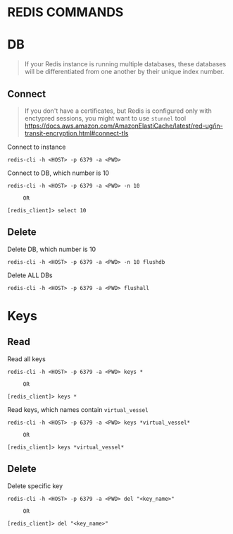 # REDIS COMMANDS



# DB

> If your Redis instance is running multiple databases, these databases will be differentiated from one another by their unique index number.

## Connect

> If you don't have a certificates, but Redis is configured only with enctypred sessions,
> you might want to use `stunnel` tool
> https://docs.aws.amazon.com/AmazonElastiCache/latest/red-ug/in-transit-encryption.html#connect-tls


Connect to instance
```
redis-cli -h <HOST> -p 6379 -a <PWD>
```

Connect to DB, which number is 10
```
redis-cli -h <HOST> -p 6379 -a <PWD> -n 10

     OR 

[redis_client]> select 10
```

## Delete

Delete DB, which number is 10
```
redis-cli -h <HOST> -p 6379 -a <PWD> -n 10 flushdb
```


Delete  ALL  DBs
```
redis-cli -h <HOST> -p 6379 -a <PWD> flushall
```




# Keys

## Read

Read all keys
```
redis-cli -h <HOST> -p 6379 -a <PWD> keys *

     OR 

[redis_client]> keys *
```

Read keys, which names contain `virtual_vessel`
```
redis-cli -h <HOST> -p 6379 -a <PWD> keys *virtual_vessel*

     OR 

[redis_client]> keys *virtual_vessel*
```

## Delete

Delete specific key
```
redis-cli -h <HOST> -p 6379 -a <PWD> del "<key_name>"

     OR 

[redis_client]> del "<key_name>"
```

